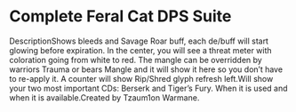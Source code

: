 # Complete Feral Cat DPS Suite

DescriptionShows bleeds and Savage Roar buff, each de/buff will start glowing before expiration. In the center, you will see a threat meter with coloration going from white to red. The mangle can be overridden by warriors Trauma or bears Mangle and it will show it here so you don’t have to re-apply it. A counter will show Rip/Shred glyph refresh left.Will show your two most important CDs: Berserk and Tiger’s Fury. When it is used and when it is available.Created by Tzaum1on Warmane.
